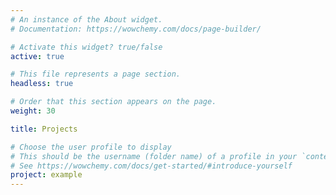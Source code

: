 ```yaml
---
# An instance of the About widget.
# Documentation: https://wowchemy.com/docs/page-builder/

# Activate this widget? true/false
active: true

# This file represents a page section.
headless: true

# Order that this section appears on the page.
weight: 30

title: Projects

# Choose the user profile to display
# This should be the username (folder name) of a profile in your `content/authors/` folder.
# See https://wowchemy.com/docs/get-started/#introduce-yourself
project: example
---
```

